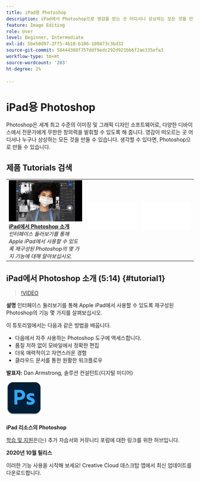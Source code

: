 ```yaml
---
title: iPad용 Photoshop
description: iPad에서 Photoshop으로 영감을 받는 곳 어디서나 상상하는 모든 것을 만들어 보세요.
feature: Image Editing
role: User
level: Beginner, Intermediate
exl-id: 5be50d97-3ff5-4b10-b186-109473c3bd32
source-git-commit: 58444368f757ddf9edc292d921bb6f2ae335efa3
workflow-type: tm+mt
source-wordcount: '203'
ht-degree: 2%

---
```


# iPad용 Photoshop

Photoshop은 세계 최고 수준의 이미징 및 그래픽 디자인 소프트웨어로, 다양한 디바이스에서 전문가에게 무한한 창의력을 발휘할 수 있도록 해 줍니다. 영감이 떠오르는 곳 어디서나 누구나 상상하는 모든 것을 만들 수 있습니다. 생각할 수 있다면, Photoshop으로 만들 수 있습니다.

## 제품 Tutorials 검색

<table style="table-layout:fixed">
<tr>
 <td>
   <a href="photoshopipad.md#tutorial1">
      <img alt="iPad에서 Photoshop 소개" src="../assets/PSiPad_thumbnail.jpg" />
   </a>
    <div>
   <a href="photoshopipad.md#tutorial1"><strong>iPad에서 Photoshop 소개</strong></a>
    </div>
    <em>인터페이스 둘러보기를 통해 Apple iPad에서 사용할 수 있도록 재구성된 Photoshop의 몇 가지 기능에 대해 알아보십시오.</em>
    <br>
  </td>
  <td>
    <img alt="스페이서" src="../assets/Whitespacer.png" />
    <div>
    <br>
  </td>
  <td>
    <img alt="스페이서" src="../assets/Whitespacer.png" />
    <div>
    <br>
  </td>
</tr>
</table>

## iPad에서 Photoshop 소개 (5:14) {#tutorial1}

>[!VIDEO](https://video.tv.adobe.com/v/326899?hidetitle=true)

**설명**
인터페이스 둘러보기를 통해 Apple iPad에서 사용할 수 있도록 재구성된 Photoshop의 기능 몇 가지를 살펴보십시오.

이 튜토리얼에서는 다음과 같은 방법을 배웁니다.
* 다음에서 자주 사용하는 Photoshop 도구에 액세스합니다.
* 품질 저하 없이 모바일에서 정확한 편집
* 더욱 매력적이고 자연스러운 경험
* 클라우드 문서를 통한 원활한 워크플로우

**발표자:**
Dan Armstrong, 솔루션 컨설턴트(디지털 미디어)

![iPad 로고의 Photoshop](../assets/ps_appicon_96.png)

**iPad 리소스의 Photoshop**

[학습 및 지원](https://helpx.adobe.com/kr/support/photoshop.html)은(는) 추가 자습서와 커뮤니티 포럼에 대한 링크를 위한 허브입니다.

**2020년 10월 릴리스**

이러한 기능 사용을 시작해 보세요! Creative Cloud 데스크탑 앱에서 최신 업데이트를 다운로드합니다.
